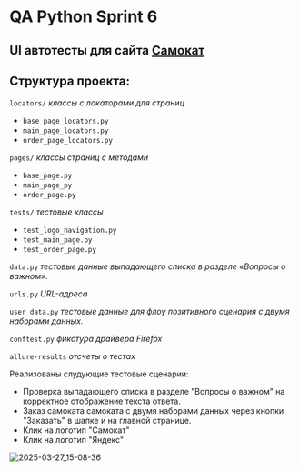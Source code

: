 # QA Python Sprint 6

## UI автотесты для сайта [Самокат](https://qa-scooter.praktikum-services.ru/)
## Структура проекта:

`locators/` _классы с локаторами для страниц_
 - `base_page_locators.py`
 - `main_page_locators.py`
 - `order_page_locators.py`
   
`pages/` _классы страниц с методами_
 - `base_page.py`
 - `main_page_py`
 - `order_page.py`
   
`tests/` _тестовые классы_
 - `test_logo_navigation.py`
 - `test_main_page.py`
 - `test_order_page.py`
   
`data.py` _тестовые данные выпадающего списка в разделе «Вопросы о важном»._

`urls.py` _URL-адреса_

`user_data.py` _тестовые данные для флоу позитивного сценария с двумя наборами данных._

`conftest.py` _фикстура драйвера Firefox_

`allure-results` _отсчеты о тестах_


Реализованы слудующие тестовые сценарии:
 - Проверка выпадающего списка в разделе "Вопросы о важном" на корректное отображение текста ответа.
 - Заказ самоката самоката с двумя наборами данных через кнопки "Заказать" в шапке и на главной странице.
 - Клик на логотип "Самокат"
 - Клик на логотип "Яндекс"


![2025-03-27_15-08-36](https://github.com/user-attachments/assets/e8a26982-8511-4756-be62-1bf51c91116d)

